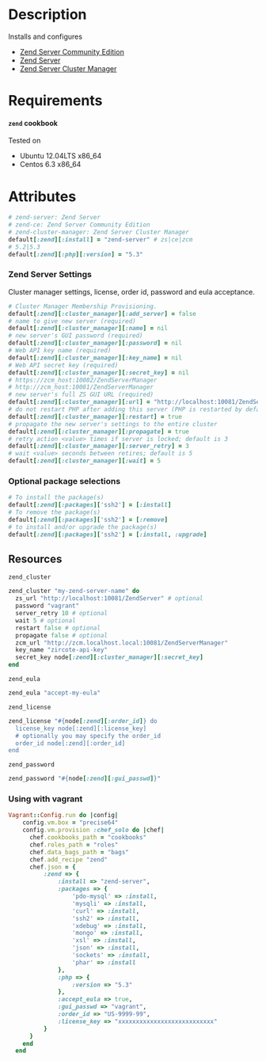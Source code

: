 Description
===========

Installs and configures
 - [Zend Server Community Edition](http://www.zend.com/en/products/server-ce/)
 - [Zend Server](http://www.zend.com/en/products/server/)
 - [Zend Server Cluster Manager](http://www.zend.com/en/products/server/multi-server-support)

Requirements
============

#### `zend` cookbook

Tested on
 - Ubuntu 12.04LTS x86_64
 - Centos 6.3 x86_64


Attributes
==========

```ruby
# zend-server: Zend Server
# zend-ce: Zend Server Community Edition
# zend-cluster-manager: Zend Server Cluster Manager
default[:zend][:install] = "zend-server" # zs|ce|zcm
# 5.2|5.3
default[:zend][:php][:version] = "5.3"
```

### Zend Server Settings

Cluster manager settings, license, order id, password and eula acceptance.

```ruby
# Cluster Manager Membership Provisioning.
default[:zend][:cluster_manager][:add_server] = false
# name to give new server (required)
default[:zend][:cluster_manager][:name] = nil
# new server's GUI password (required)
default[:zend][:cluster_manager][:password] = nil
# Web API key name (required)
default[:zend][:cluster_manager][:key_name] = nil
# Web API secret key (required)
default[:zend][:cluster_manager][:secret_key] = nil
# https://zcm_host:10082/ZendServerManager
# http://zcm_host:10081/ZendServerManager
# new server's full ZS GUI URL (required)
default[:zend][:cluster_manager][:url] = "http://localhost:10081/ZendServerManager"
# do not restart PHP after adding this server (PHP is restarted by default)
default[:zend][:cluster_manager][:restart] = true
# propagate the new server's settings to the entire cluster
default[:zend][:cluster_manager][:propagate] = true
# retry action <value> times if server is locked; default is 3
default[:zend][:cluster_manager][:server_retry] = 3
# wait <value> seconds between retires; default is 5
default[:zend][:cluster_manager][:wait] = 5

```

### Optional package selections

```ruby
# To install the package(s)
default[:zend][:packages]['ssh2'] = [:install]
# To remove the package(s)
default[:zend][:packages]['ssh2'] = [:remove]
# to install and/or upgrade the package(s)
default[:zend][:packages]['ssh2'] = [:install, :upgrade]
```

## Resources

`zend_cluster`

```ruby
zend_cluster "my-zend-server-name" do
  zs_url "http://localhost:10081/ZendServer" # optional
  password "vagrant"
  server_retry 10 # optional
  wait 5 # optional
  restart false # optional
  propagate false # optional
  zcm_url "http://zcm.localhost.local:10081/ZendServerManager"
  key_name "zircote-api-key"
  secret_key node[:zend][:cluster_manager][:secret_key]
end
```

`zend_eula`

```ruby
zend_eula "accept-my-eula"
```

`zend_license`

```ruby
zend_license "#{node[:zend][:order_id]} do
  license_key node[:zend][:license_key]
  # optionally you may specify the order_id
  order_id node[:zend][:order_id]
end
```

`zend_password`

```ruby
zend_password "#{node[:zend][:gui_passwd]}"
```


### Using with vagrant

```ruby
Vagrant::Config.run do |config|
    config.vm.box = "precise64"
    config.vm.provision :chef_solo do |chef|
      chef.cookbooks_path = "cookbooks"
      chef.roles_path = "roles"
      chef.data_bags_path = "bags"
      chef.add_recipe "zend"
      chef.json = {
          :zend => {
              :install => "zend-server",
              :packages => {
                  'pdo-mysql' => :install,
                  'mysqli' => :install,
                  'curl' => :install,
                  'ssh2' => :install,
                  'xdebug' => :install,
                  'mongo' => :install,
                  'xsl' => :install,
                  'json' => :install,
                  'sockets' => :install,
                  'phar' => :install
              },
              :php => {
                  :version => "5.3"
              },
              :accept_eula => true,
              :gui_passwd => "vagrant",
              :order_id => "US-9999-99",
              :license_key => "xxxxxxxxxxxxxxxxxxxxxxxxxxx"
          }
      }
    end
  end
```
